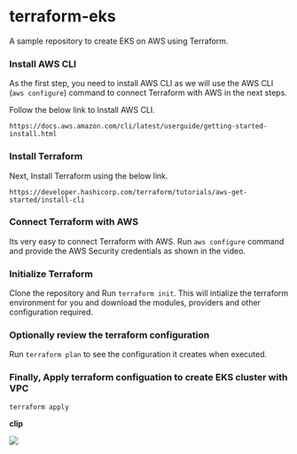 # terraform-eks
A sample repository to create EKS on AWS using Terraform.

### Install AWS CLI 

As the first step, you need to install AWS CLI as we will use the AWS CLI (`aws configure`) command to connect Terraform with AWS in the next steps.

Follow the below link to Install AWS CLI.
```
https://docs.aws.amazon.com/cli/latest/userguide/getting-started-install.html
```

### Install Terraform

Next, Install Terraform using the below link.
```
https://developer.hashicorp.com/terraform/tutorials/aws-get-started/install-cli
```

### Connect Terraform with AWS

Its very easy to connect Terraform with AWS. Run `aws configure` command and provide the AWS Security credentials as shown in the video.

### Initialize Terraform

Clone the repository and Run `terraform init`. This will intialize the terraform environment for you and download the modules, providers and other configuration required.

### Optionally review the terraform configuration

Run `terraform plan` to see the configuration it creates when executed.

### Finally, Apply terraform configuation to create EKS cluster with VPC 

`terraform apply`

**clip**

![](https://github.com/godfred/terraform-eks/assets/137091610/33772991-0b67-4fe9-9c6e-0ce994472a0c)



